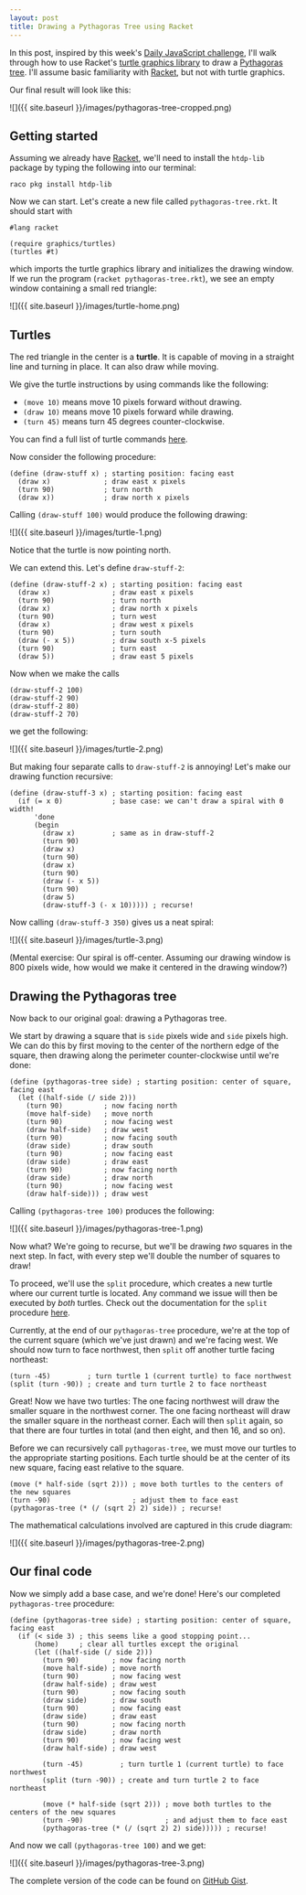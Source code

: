 ```yaml
---
layout: post
title: Drawing a Pythagoras Tree using Racket
---
```


In this post, inspired by this week's [Daily JavaScript challenge](http://daily-javascript.com/challenges/pythagoras-tree/), I'll walk through how to use Racket's [turtle graphics library](http://docs.racket-lang.org/turtles/index.html) to draw a [Pythagoras tree](https://en.wikipedia.org/wiki/Pythagoras_tree_(fractal)). I'll assume basic familiarity with [Racket](http://racket-lang.org/), but not with turtle graphics.

Our final result will look like this:

![]({{ site.baseurl }}/images/pythagoras-tree-cropped.png)

## Getting started

Assuming we already have [Racket](http://racket-lang.org/), we'll need to install the `htdp-lib` package by typing the following into our terminal:

```
raco pkg install htdp-lib
```

Now we can start. Let's create a new file called `pythagoras-tree.rkt`. It should start with

```racket
#lang racket

(require graphics/turtles)
(turtles #t)
```

which imports the turtle graphics library and initializes the drawing window. If we run the program (`racket pythagoras-tree.rkt`), we see an empty window containing a small red triangle:

![]({{ site.baseurl }}/images/turtle-home.png)

## Turtles

The red triangle in the center is a **turtle**. It is capable of moving in a straight line and turning in place. It can also draw while moving.

We give the turtle instructions by using commands like the following:

*   `(move 10)` means move 10 pixels forward without drawing.
*   `(draw 10)` means move 10 pixels forward while drawing.
*   `(turn 45)` means turn 45 degrees counter-clockwise.

You can find a full list of turtle commands [here](http://docs.racket-lang.org/turtles/Traditional_Turtles.html).

Now consider the following procedure:

```racket
(define (draw-stuff x) ; starting position: facing east
  (draw x)             ; draw east x pixels
  (turn 90)            ; turn north
  (draw x))            ; draw north x pixels
```

Calling `(draw-stuff 100)` would produce the following drawing:

![]({{ site.baseurl }}/images/turtle-1.png)

Notice that the turtle is now pointing north.

We can extend this. Let's define `draw-stuff-2`:

```racket
(define (draw-stuff-2 x) ; starting position: facing east
  (draw x)               ; draw east x pixels
  (turn 90)              ; turn north
  (draw x)               ; draw north x pixels
  (turn 90)              ; turn west
  (draw x)               ; draw west x pixels
  (turn 90)              ; turn south
  (draw (- x 5))         ; draw south x-5 pixels
  (turn 90)              ; turn east 
  (draw 5))              ; draw east 5 pixels
```

Now when we make the calls

```racket
(draw-stuff-2 100)
(draw-stuff-2 90)
(draw-stuff-2 80)
(draw-stuff-2 70)
```

we get the following:

![]({{ site.baseurl }}/images/turtle-2.png)

But making four separate calls to `draw-stuff-2` is annoying! Let's make our drawing function recursive:

```racket
(define (draw-stuff-3 x) ; starting position: facing east
  (if (= x 0)            ; base case: we can't draw a spiral with 0 width!
      'done
      (begin
        (draw x)         ; same as in draw-stuff-2
        (turn 90)
        (draw x)
        (turn 90)
        (draw x)
        (turn 90)
        (draw (- x 5))
        (turn 90)
        (draw 5)
        (draw-stuff-3 (- x 10))))) ; recurse!
```

Now calling `(draw-stuff-3 350)` gives us a neat spiral:

![]({{ site.baseurl }}/images/turtle-3.png)

(Mental exercise: Our spiral is off-center. Assuming our drawing window is 800 pixels wide, how would we make it centered in the drawing window?)

## Drawing the Pythagoras tree

Now back to our original goal: drawing a Pythagoras tree.

We start by drawing a square that is `side` pixels wide and `side` pixels high. We can do this by first moving to the center of the northern edge of the square, then drawing along the perimeter counter-clockwise until we're done:

```racket
(define (pythagoras-tree side) ; starting position: center of square, facing east
  (let ((half-side (/ side 2)))
    (turn 90)          ; now facing north
    (move half-side)   ; move north
    (turn 90)          ; now facing west
    (draw half-side)   ; draw west
    (turn 90)          ; now facing south
    (draw side)        ; draw south
    (turn 90)          ; now facing east
    (draw side)        ; draw east
    (turn 90)          ; now facing north
    (draw side)        ; draw north
    (turn 90)          ; now facing west
    (draw half-side))) ; draw west
```

Calling `(pythagoras-tree 100)` produces the following:

![]({{ site.baseurl }}/images/pythagoras-tree-1.png)

Now what? We're going to recurse, but we'll be drawing _two_ squares in the next step. In fact, with every step we'll double the number of squares to draw!

To proceed, we'll use the `split` procedure, which creates a new turtle where our current turtle is located. Any command we issue will then be executed by _both_ turtles. Check out the documentation for the `split` procedure [here](http://docs.racket-lang.org/turtles/Traditional_Turtles.html#%28form._%28%28lib._graphics%2Fturtles..rkt%29._split%29%29).

Currently, at the end of our `pythagoras-tree` procedure, we're at the top of the current square (which we've just drawn) and we're facing west. We should now turn to face northwest, then `split` off another turtle facing northeast:

```racket
(turn -45)         ; turn turtle 1 (current turtle) to face northwest
(split (turn -90)) ; create and turn turtle 2 to face northeast
```

Great! Now we have two turtles: The one facing northwest will draw the smaller square in the northwest corner. The one facing northeast will draw the smaller square in the northeast corner. Each will then `split` again, so that there are four turtles in total (and then eight, and then 16, and so on).

Before we can recursively call `pythagoras-tree`, we must move our turtles to the appropriate starting positions. Each turtle should be at the center of its new square, facing east relative to the square.

```racket
(move (* half-side (sqrt 2))) ; move both turtles to the centers of the new squares
(turn -90)                    ; adjust them to face east
(pythagoras-tree (* (/ (sqrt 2) 2) side)) ; recurse!
```

The mathematical calculations involved are captured in this crude diagram:

![]({{ site.baseurl }}/images/pythagoras-tree-2.png)

## Our final code

Now we simply add a base case, and we're done! Here's our completed `pythagoras-tree` procedure:

```racket
(define (pythagoras-tree side) ; starting position: center of square, facing east
  (if (< side 3) ; this seems like a good stopping point...
      (home)     ; clear all turtles except the original
      (let ((half-side (/ side 2)))
        (turn 90)        ; now facing north
        (move half-side) ; move north
        (turn 90)        ; now facing west
        (draw half-side) ; draw west
        (turn 90)        ; now facing south
        (draw side)      ; draw south
        (turn 90)        ; now facing east
        (draw side)      ; draw east
        (turn 90)        ; now facing north
        (draw side)      ; draw north
        (turn 90)        ; now facing west
        (draw half-side) ; draw west

        (turn -45)         ; turn turtle 1 (current turtle) to face northwest
        (split (turn -90)) ; create and turn turtle 2 to face northeast

        (move (* half-side (sqrt 2))) ; move both turtles to the centers of the new squares
        (turn -90)                    ; and adjust them to face east
        (pythagoras-tree (* (/ (sqrt 2) 2) side))))) ; recurse!
```

And now we call `(pythagoras-tree 100)` and we get:

![]({{ site.baseurl }}/images/pythagoras-tree-3.png)

The complete version of the code can be found on [GitHub Gist](https://gist.github.com/guoguo12/305d583c0f3e47461bfd).
